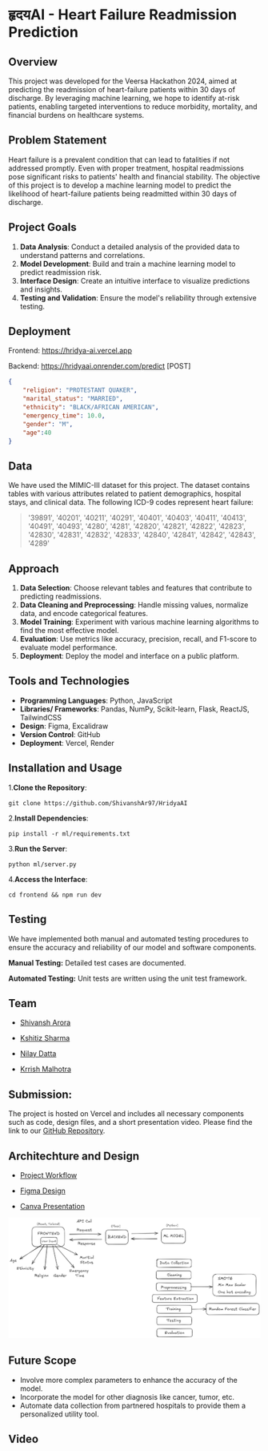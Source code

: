 # हृदयAI - Heart Failure Readmission Prediction

## Overview

This project was developed for the Veersa Hackathon 2024, aimed at predicting the readmission of heart-failure patients within 30 days of discharge. By leveraging machine learning, we hope to identify at-risk patients, enabling targeted interventions to reduce morbidity, mortality, and financial burdens on healthcare systems.

## Problem Statement

Heart failure is a prevalent condition that can lead to fatalities if not addressed promptly. Even with proper treatment, hospital readmissions pose significant risks to patients' health and financial stability. The objective of this project is to develop a machine learning model to predict the likelihood of heart-failure patients being readmitted within 30 days of discharge.

## Project Goals

1. **Data Analysis**: Conduct a detailed analysis of the provided data to understand patterns and correlations.
2. **Model Development**: Build and train a machine learning model to predict readmission risk.
3. **Interface Design**: Create an intuitive interface to visualize predictions and insights.
4. **Testing and Validation**: Ensure the model's reliability through extensive testing.

## Deployment

Frontend: https://hridya-ai.vercel.app

Backend: https://hridyaai.onrender.com/predict [POST]

```json
{
    "religion": "PROTESTANT QUAKER",
    "marital_status": "MARRIED",
    "ethnicity": "BLACK/AFRICAN AMERICAN",
    "emergency_time": 10.0,
    "gender": "M",
    "age":40
}
```


## Data

We have used the MIMIC-III dataset for this project. The dataset contains tables with various attributes related to patient demographics, hospital stays, and clinical data. The following ICD-9 codes represent heart failure:

> '39891', '40201', '40211', '40291', '40401', '40403', '40411', '40413',
'40491', '40493', '4280', '4281', '42820', '42821', '42822', '42823',
'42830', '42831', '42832', '42833', '42840', '42841', '42842', '42843', '4289'


## Approach

1. **Data Selection**: Choose relevant tables and features that contribute to predicting readmissions.
2. **Data Cleaning and Preprocessing**: Handle missing values, normalize data, and encode categorical features.
3. **Model Training**: Experiment with various machine learning algorithms to find the most effective model.
4. **Evaluation**: Use metrics like accuracy, precision, recall, and F1-score to evaluate model performance.
5. **Deployment**: Deploy the model and interface on a public platform.

## Tools and Technologies

- **Programming Languages**: Python, JavaScript
- **Libraries/ Frameworks**: Pandas, NumPy, Scikit-learn, Flask, ReactJS, TailwindCSS
- **Design**: Figma, Excalidraw
- **Version Control**: GitHub
- **Deployment**: Vercel, Render

## Installation and Usage
1.**Clone the Repository**: 

```
git clone https://github.com/ShivanshAr97/HridyaAI
```

2.**Install Dependencies**:

```
pip install -r ml/requirements.txt
```

3.**Run the Server**: 
```
python ml/server.py
```

4.**Access the Interface**: 
```
cd frontend && npm run dev
```

## Testing
We have implemented both manual and automated testing procedures to ensure the accuracy and reliability of our model and software components.

**Manual Testing:**
Detailed test cases are documented.

**Automated Testing:** 
Unit tests are written using the unit test framework.

## Team

- [Shivansh Arora](https://github.com/shivanshar97)

- [Kshitiz Sharma](https://github.com/kshitiz11101)

- [Nilay Datta](https://github.com/nilaydatta1234)

- [Krrish Malhotra](https://github.com/ota0912)

## Submission:

The project is hosted on Vercel and includes all necessary components such as code, design files, and a short presentation video. Please find the link to our [GitHub Repository](https://github.com/ShivanshAr97/HridyaAI).

## Architechture and Design

- [Project Workflow](https://excalidraw.com/#json=GcJURuKrR7GKULACPi_HL,XjAlmsAjPuUFf-2s8kJ3nw)

- [Figma Design](https://www.figma.com/design/3aGOhbBEblEvr4HCy1m1LT/Veersa?node-id=0-1&t=uQiAmIdNgSciV4OT-1)

- [Canva Presentation](https://www.canva.com/design/DAGBlPKyO3M/xMkP2nAkGD7kRWcjwjnZeA/view?utm_content=DAGBlPKyO3M&utm_campaign=designshare&utm_medium=link&utm_source=editor)

![alt text](repo_assets/architecture.png)


## Future Scope
- Involve more complex parameters to enhance the accuracy of the model.
- Incorporate the model for other diagnosis like cancer, tumor, etc.
- Automate data collection from partnered hospitals to provide them a personalized utility tool.

## Video